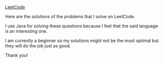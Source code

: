 [LeetCode](https://leetcode.com/farazzz_siddiqui/)

Here are the solutions of the problems that I solve on LeetCode.

I use Java for solving these questions because I feel that the said language is an interesting one.

I am currently a beginner so my solutions might not be the most optimal but they will do the job just as good.

Thank you!
